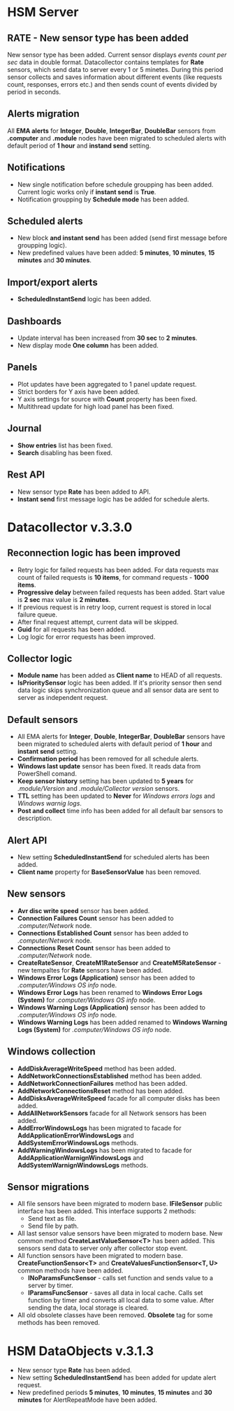 # HSM Server

## RATE - New sensor type has been added
New sensor type has been added. Current sensor displays *events count per sec* data in double format. Datacollector contains templates for **Rate** sensors, which send data to server every 1 or 5 minetes. During this period sensor collects and saves information about different events (like requests count, responses, errors etc.) and then sends count of events divided by period in seconds.

## Alerts migration
All **EMA alerts** for **Integer**, **Double**, **IntegerBar**, **DoubleBar** sensors from **.computer** and **.module** nodes have been migrated to scheduled alerts with default period of **1 hour** and **instand send** setting.

## Notifications
* New single notification before schedule groupping has been added. Current logic works only if **instant send** is **True**.
* Notification groupping by **Schedule mode** has been added.

## Scheduled alerts
* New block **and instant send** has been added (send first message before groupping logic).
* New predefined values have been added: **5 minutes**, **10 minutes**, **15 minutes** and **30 minutes**.

## Import/export alerts
* **ScheduledInstantSend** logic has been added.

## Dashboards
* Update interval has been increased from **30 sec** to **2 minutes**.
* New display mode **One column** has been added.

## Panels
* Plot updates have been aggregated to 1 panel update request.
* Strict borders for Y axis have been added.
* Y axis settings for source with **Count** property has been fixed.
* Multithread update for high load panel has been fixed.

## Journal
* **Show entries** list has been fixed.
* **Search** disabling has been fixed.

## Rest API
* New sensor type **Rate** has been added to API.
* **Instant send** first message logic has be added for schedule alerts.

# Datacollector v.3.3.0

## Reconnection logic has been improved
* Retry logic for failed requests has been added. For data requests max count of failed requests is **10 items**, for command requests - **1000 items**.
* **Progressive delay** between failed requests has been added. Start value is **2 sec** max value is **2 minutes**.
* If previous request is in retry loop, current request is stored in local failure queue.
* After final request attempt, current data will be skipped.
* **Guid** for all requests has been added.
* Log logic for error requests has been improved.

## Collector logic
* **Module name** has been added as **Client name** to HEAD of all requests.
* **IsPrioritySensor** logic has been added. If it's priority sensor then send data logic skips synchronization queue and all sensor data are sent to server as independent request.

## Default sensors
* All EMA alerts for **Integer**, **Double**, **IntegerBar**, **DoubleBar** sensors have been migrated to scheduled alerts with default period of **1 hour** and **instant send** setting.
* **Confirmation period** has been removed for all schedule alerts.
* **Windows last update** sensor has been fixed. It reads data from PowerShell comand.
* **Keep sensor history** setting has been updated to **5 years** for *.module/Version* and *.module/Collector version* sensors.
* **TTL** setting has been updated to **Never** for *Windows errors logs* and *Windows warnig logs*.
* **Post and collect** time info has been added for all default bar sensors to description.

## Alert API
* New setting **ScheduledInstantSend** for scheduled alerts has been added.
* **Client name** property for **BaseSensorValue** has been removed.

## New sensors
* **Avr disc write speed** sensor has been added.
* **Connection Failures Count** sensor has been added to *.computer/Network* node.
* **Connections Established Count** sensor has been added to *.computer/Network* node.
* **Connections Reset Count** sensor has been added to *.computer/Network* node.
* **CreateRateSensor**, **CreateM1RateSensor** and **CreateM5RateSensor** - new tempaltes for **Rate** sensors have been added.
* **Windows Error Logs (Application)** sensor has been added to *.computer/Windows OS info* node.
* **Windows Error Logs** has been renamed to **Windows Error Logs (System)** for *.computer/Windows OS info* node.
* **Windows Warning Logs (Application)** sensor has been added to *.computer/Windows OS info* node.
* **Windows Warning Logs** has been added renamed to **Windows Warning Logs (System)** for *.computer/Windows OS info* node.

## Windows collection
* **AddDiskAverageWriteSpeed** method has been added.
* **AddNetworkConnectionsEstablished** method has been added.
* **AddNetworkConnectionFailures** method has been added.
* **AddNetworkConnectionsReset** method has been added.
* **AddDisksAverageWriteSpeed** facade for all computer disks has been added.
* **AddAllNetworkSensors** facade for all Network sensors has been added.
* **AddErrorWindowsLogs** has been migrated to facade for **AddApplicationErrorWindowsLogs** and **AddSystemErrorWindowsLogs** methods.
* **AddWarningWindowsLogs** has been migrated to facade for **AddApplicationWarnignWindowsLogs** and **AddSystemWarnignWindowsLogs** methods.

## Sensor migrations
* All file sensors have been migrated to modern base. **IFileSensor** public interface has been added. This interface supports 2 methods:
    * Send text as file.
    * Send file by path. 
* All last sensor value sensors have been migrated to modern base. New common method **CreateLastValueSensor\<T\>** has been added. This sensors send data to server only after collector stop event.
* All function sensors have been migrated to modern base. **CreateFunctionSensor\<T\>** and **CreateValuesFunctionSensor\<T, U\>** common methods have been added.
    * **INoParamsFuncSensor** - calls set function and sends value to a server by timer.
    * **IParamsFuncSensor** - saves all data in local cache. Calls set function by timer and converts all local data to some value. After sending the data, local storage is cleared.
* All old obsolete classes have been removed. **Obsolete** tag for some methods has been removed.

# HSM DataObjects v.3.1.3

* New sensor type **Rate** has been added.
* New setting **ScheduledInstantSend** has been added for update alert request.
* New predefined periods **5 minutes**, **10 minutes**, **15 minutes** and **30 minutes** for AlertRepeatMode have been added.
